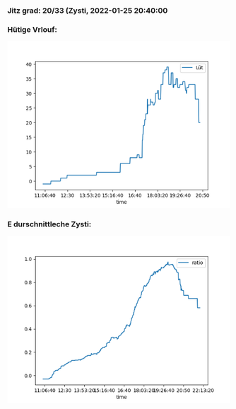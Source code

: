 ### Jitz grad: 20/33 (Zysti, 2022-01-25 20:40:00

### Hütige Vrlouf:
![Graph](Today.png)

### E durschnittleche Zysti:
![Graph](Zysti.png)